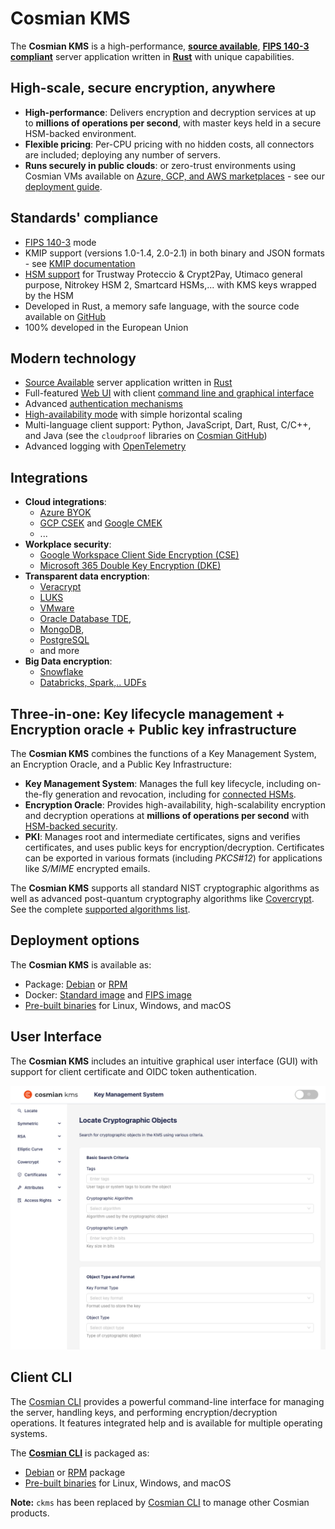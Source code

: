 # Cosmian KMS

The **Cosmian KMS** is a high-performance, [**source available**](https://github.com/Cosmian/kms), [**FIPS 140-3 compliant**](./fips.md) 
server application written in [**Rust**](https://www.rust-lang.org/) with unique capabilities.

## High-scale, secure encryption, anywhere

- **High-performance**: Delivers encryption and decryption services at up to **millions of operations per second**,
  with master keys held in a secure HSM-backed environment.
- **Flexible pricing**: Per-CPU pricing with no hidden costs, all connectors are included; deploying any number of
  servers.
- **Runs securely in public clouds**:  or zero-trust environments using Cosmian VMs available
  on [Azure, GCP, and AWS marketplaces](https://cosmian.com/marketplaces/) - see
  our [deployment guide](installation/marketplace_guide.md).

## Standards' compliance

- [FIPS 140-3](./fips.md) mode
- KMIP support (versions 1.0-1.4, 2.0-2.1) in both binary and JSON formats -
  see [KMIP documentation](./kmip/index.md)
- [HSM support](./hsms/index.md) for Trustway Proteccio & Crypt2Pay, Utimaco general purpose, Nitrokey HSM 2, Smartcard
  HSMs,...
  with KMS keys wrapped by the HSM
- Developed in Rust, a memory safe language, with the source code available on [GitHub](https://github.com/Cosmian/kms)
- 100% developed in the European Union

## Modern technology

- [Source Available](https://github.com/Cosmian/kms) server application written in [Rust](https://www.rust-lang.org/)
- Full-featured [Web UI](#user-interface) with client [command line and graphical interface](../cosmian_cli/index.md)
- Advanced [authentication mechanisms](./authentication.md)
- [High-availability mode](installation/high_availability_mode.md) with simple horizontal scaling
- Multi-language client support: Python, JavaScript, Dart, Rust, C/C++, and Java (see the `cloudproof` libraries
  on [Cosmian GitHub](https://github.com/Cosmian))
- Advanced logging with [OpenTelemetry](https://opentelemetry.io/)

## Integrations

- **Cloud integrations**:
    - [Azure BYOK](./azure/byok.md)
    - [GCP CSEK](./google_gcp/csek.md) and [Google CMEK](./google_gcp/cmek.md)
    - ...
- **Workplace security**:
    - [Google Workspace Client Side Encryption (CSE)](./google_cse/index.md)
    - [Microsoft 365 Double Key Encryption (DKE)](./ms_dke/index.md)
- **Transparent data encryption**:
    - [Veracrypt](../cosmian_cli/pkcs11/veracrypt.md)
    - [LUKS](../cosmian_cli/pkcs11/luks.md)
    - [VMware](./vcenter.md)
    - [Oracle Database TDE](../cosmian_cli/pkcs11/oracle/tde.md), 
    - [MongoDB](./mongodb.md), 
    - [PostgreSQL](./percona.md)
    - and more
- **Big Data encryption**:
    - [Snowflake](./snowflake/index.md)
    - [Databricks, Spark,..  UDFs](./python_udf/index.md)

## Three-in-one: Key lifecycle management + Encryption oracle + Public key infrastructure

The **Cosmian KMS** combines the functions of a Key Management System, an Encryption Oracle, and a Public Key
Infrastructure:

- **Key Management System**: Manages the full key lifecycle, including on-the-fly generation and revocation, including
  for [connected HSMs](./hsms/index.md).
- **Encryption Oracle**: Provides high-availability, high-scalability encryption and decryption operations at **millions
  of operations per second** with [HSM-backed security](./hsms/index.md).
- **PKI**: Manages root and intermediate certificates, signs and verifies certificates, and uses public keys for
  encryption/decryption. Certificates can be exported in various formats (including _PKCS#12_) for applications like
  _S/MIME_ encrypted emails.

The **Cosmian KMS** supports all standard NIST cryptographic algorithms as well as advanced post-quantum cryptography
algorithms like [Covercrypt](https://github.com/Cosmian/cover_crypt). See the
complete [supported algorithms list](./algorithms.md).

## Deployment options

The **Cosmian KMS** is available as:

- Package: [Debian](https://package.cosmian.com/kms/5.10.0/ubuntu-22.04/)
  or [RPM](https://package.cosmian.com/kms/5.10.0/rockylinux9/)
- Docker: [Standard image](https://github.com/Cosmian/kms/pkgs/container/kms)
  and [FIPS image](https://github.com/Cosmian/kms/pkgs/container/kms)
- [Pre-built binaries](https://package.cosmian.com/kms/5.10.0/) for Linux, Windows, and macOS

## User Interface

The **Cosmian KMS** includes an intuitive graphical user interface (GUI) with support for client certificate and OIDC
token authentication.

![Cosmian KMS UI](./images/kms-ui.png)

## Client CLI

The [Cosmian CLI](../cosmian_cli/index.md) provides a powerful command-line interface for managing the server, handling
keys, and performing encryption/decryption operations. It features integrated help and is available for multiple
operating systems.

The **[Cosmian CLI](../cosmian_cli/index.md)** is packaged as:

- [Debian](https://package.cosmian.com/kms/5.10.0/ubuntu-22.04/)
  or [RPM](https://package.cosmian.com/kms/5.10.0/rockylinux9/) package
- [Pre-built binaries](https://package.cosmian.com/cli/) for Linux, Windows, and macOS

**Note:** `ckms` has been replaced by [Cosmian CLI](../cosmian_cli/index.md) to manage other Cosmian products.
